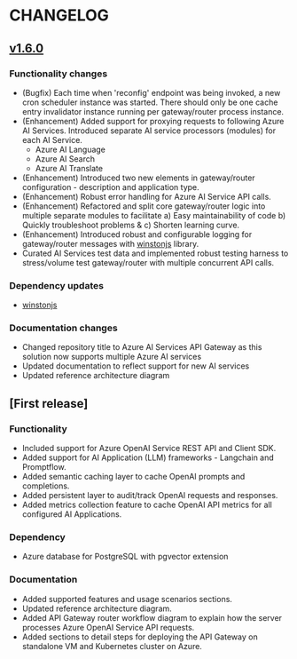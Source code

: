 # CHANGELOG

## [v1.6.0](https://github.com/ganrad/open-ai-router/compare/v1.5.0...v1.6.0)
### Functionality changes
* (Bugfix) Each time when 'reconfig' endpoint was being invoked, a new cron scheduler instance was started. There should only be one cache entry invalidator instance running per gateway/router process instance.
* (Enhancement) Added support for proxying requests to following Azure AI Services.  Introduced separate AI service processors (modules) for each AI Service.
  - Azure AI Language
  - Azure AI Search
  - Azure AI Translate
* (Enhancement) Introduced two new elements in gateway/router configuration - description and application type.
* (Enhancement) Robust error handling for Azure AI Service API calls.
* (Enhancement) Refactored and split core gateway/router logic into multiple separate modules to facilitate a) Easy maintainability of code b) Quickly troubleshoot problems & c) Shorten learning curve.
* (Enhancement) Introduced robust and configurable logging for gateway/router messages with [winstonjs](https://github.com/winstonjs/winston/tree/master) library.
* Curated AI Services test data and implemented robust testing harness to stress/volume test gateway/router with multiple concurrent API calls.

### Dependency updates
* [winstonjs](https://github.com/winstonjs/winston/tree/master)

### Documentation changes
* Changed repository title to Azure AI Services API Gateway as this solution now supports multiple Azure AI services
* Updated documentation to reflect support for new AI services
* Updated reference architecture diagram

## [First release]
### Functionality
* Included support for Azure OpenAI Service REST API and Client SDK.
* Added support for AI Application (LLM) frameworks - Langchain and Promptflow. 
* Added semantic caching layer to cache OpenAI prompts and completions.
* Added persistent layer to audit/track OpenAI requests and responses.
* Added metrics collection feature to cache OpenAI API metrics for all configured AI Applications.

### Dependency
* Azure database for PostgreSQL with pgvector extension

### Documentation
* Added supported features and usage scenarios sections.
* Updated reference architecture diagram.
* Added API Gateway router workflow diagram to explain how the server processes Azure OpenAI Service API requests.
* Added sections to detail steps for deploying the API Gateway on standalone VM and Kubernetes cluster on Azure.
